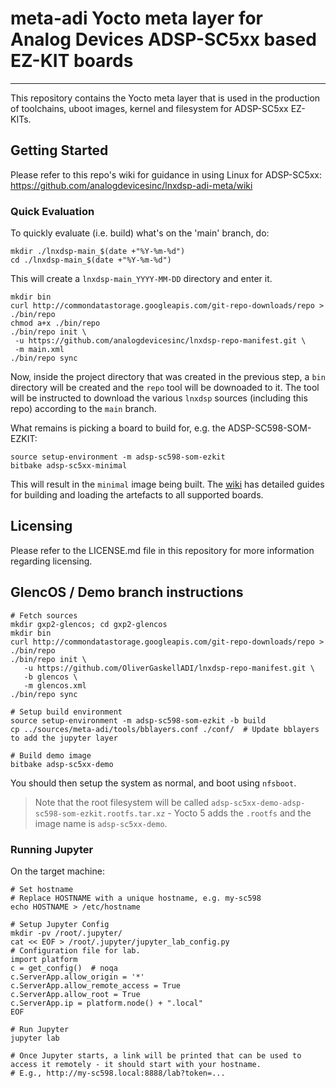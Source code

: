 # meta-adi Yocto meta layer for Analog Devices ADSP-SC5xx based EZ-KIT boards
---------------
This repository contains the Yocto meta layer that is used in the production of toolchains, uboot images, kernel and filesystem for ADSP-SC5xx EZ-KITs.

## Getting Started
Please refer to this repo's wiki for guidance in using Linux for ADSP-SC5xx: https://github.com/analogdevicesinc/lnxdsp-adi-meta/wiki

### Quick Evaluation
To quickly evaluate (i.e. build) what's on the 'main' branch, do:

```Shell
mkdir ./lnxdsp-main_$(date +"%Y-%m-%d")
cd ./lnxdsp-main_$(date +"%Y-%m-%d")
```
This will create a `lnxdsp-main_YYYY-MM-DD` directory and enter it.

```Shell
mkdir bin
curl http://commondatastorage.googleapis.com/git-repo-downloads/repo > ./bin/repo
chmod a+x ./bin/repo
./bin/repo init \
 -u https://github.com/analogdevicesinc/lnxdsp-repo-manifest.git \
 -m main.xml
./bin/repo sync
```

Now, inside the project directory that was created in the previous step, a `bin` directory will be created and the `repo` tool will be downoaded to it. The tool will be instructed to download the various `lnxdsp` sources (including this repo) according to the `main` branch.

What remains is picking a board to build for, e.g. the ADSP-SC598-SOM-EZKIT:
```Shell
source setup-environment -m adsp-sc598-som-ezkit
bitbake adsp-sc5xx-minimal
```
This will result in the `minimal` image being built. The [wiki](https://github.com/analogdevicesinc/lnxdsp-adi-meta/wiki) has detailed guides for building and loading the artefacts to all supported boards.

## Licensing
Please refer to the LICENSE.md file in this repository for more information regarding licensing.

## GlencOS / Demo branch instructions

```shell
# Fetch sources
mkdir gxp2-glencos; cd gxp2-glencos
mkdir bin
curl http://commondatastorage.googleapis.com/git-repo-downloads/repo > ./bin/repo
./bin/repo init \
   -u https://github.com/OliverGaskellADI/lnxdsp-repo-manifest.git \
   -b glencos \
   -m glencos.xml
./bin/repo sync

# Setup build environment
source setup-environment -m adsp-sc598-som-ezkit -b build
cp ../sources/meta-adi/tools/bblayers.conf ./conf/  # Update bblayers to add the jupyter layer

# Build demo image
bitbake adsp-sc5xx-demo
```

You should then setup the system as normal, and boot using `nfsboot`.
> Note that the root filesystem will be called `adsp-sc5xx-demo-adsp-sc598-som-ezkit.rootfs.tar.xz` - Yocto 5 adds the `.rootfs` and the image name is `adsp-sc5xx-demo`.

### Running Jupyter

On the target machine:

```shell
# Set hostname
# Replace HOSTNAME with a unique hostname, e.g. my-sc598
echo HOSTNAME > /etc/hostname

# Setup Jupyter Config
mkdir -pv /root/.jupyter/
cat << EOF > /root/.jupyter/jupyter_lab_config.py
# Configuration file for lab.
import platform
c = get_config()  # noqa
c.ServerApp.allow_origin = '*'
c.ServerApp.allow_remote_access = True
c.ServerApp.allow_root = True
c.ServerApp.ip = platform.node() + ".local"
EOF

# Run Jupyter
jupyter lab

# Once Jupyter starts, a link will be printed that can be used to access it remotely - it should start with your hostname.
# E.g., http://my-sc598.local:8888/lab?token=...
```